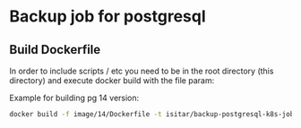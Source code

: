 # Backup job for postgresql



## Build Dockerfile
In order to include scripts / etc you need to be in the root directory (this directory) and execute docker build with the file param:

Example for building pg 14 version:
```bash
docker build -f image/14/Dockerfile -t isitar/backup-postgresql-k8s-job .
```